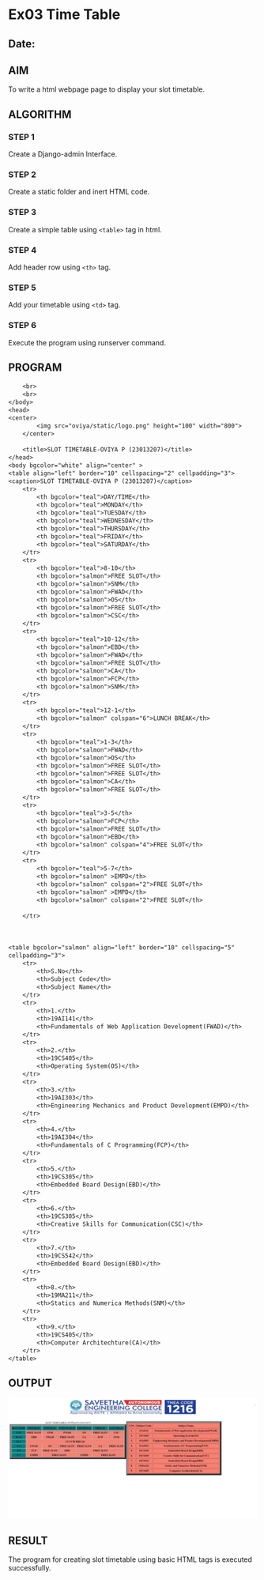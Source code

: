 # Ex03 Time Table
## Date:

## AIM
To write a html webpage page to display your slot timetable.

## ALGORITHM
### STEP 1
Create a Django-admin Interface.

### STEP 2
Create a static folder and inert HTML code.

### STEP 3
Create a simple table using ```<table>``` tag in html.

### STEP 4
Add header row using ```<th>``` tag.

### STEP 5
Add your timetable using ```<td>``` tag.

### STEP 6
Execute the program using runserver command.

## PROGRAM
<html>
    <title>TIME TABLE</title>
    <body>
       
        <br>
        <br>
    </body>
    <head>
    <center>
            <img src="oviya/static/logo.png" height="100" width="800">
        </center>

        <title>SLOT TIMETABLE-OVIYA P (23013207)</title>
    </head>
    <body bgcolor="white" align="center" >
    <table align="left" border="10" cellspacing="2" cellpadding="3">
    <caption>SLOT TIMETABLE-OVIYA P (23013207)</caption>
        <tr>
            <th bgcolor="teal">DAY/TIME</th>
            <th bgcolor="teal">MONDAY</th>
            <th bgcolor="teal">TUESDAY</th>
            <th bgcolor="teal">WEDNESDAY</th>
            <th bgcolor="teal">THURSDAY</th>
            <th bgcolor="teal">FRIDAY</th>
            <th bgcolor="teal">SATURDAY</th>
        </tr>
        <tr>
            <th bgcolor="teal">8-10</th>
            <th bgcolor="salmon">FREE SLOT</th>
            <th bgcolor="salmon">SNM</th>
            <th bgcolor="salmon">FWAD</th>
            <th bgcolor="salmon">OS</th>
            <th bgcolor="salmon">FREE SLOT</th>
            <th bgcolor="salmon">CSC</th>
        </tr>
        <tr>
            <th bgcolor="teal">10-12</th>
            <th bgcolor="salmon">EBD</th>
            <th bgcolor="salmon">FWAD</th>
            <th bgcolor="salmon">FREE SLOT</th>
            <th bgcolor="salmon">CA</th>
            <th bgcolor="salmon">FCP</th>
            <th bgcolor="salmon">SNM</th>
        </tr>
        <tr>
            <th bgcolor="teal">12-1</th>
            <th bgcolor="salmon" colspan="6">LUNCH BREAK</th>
        </tr>
        <tr>
            <th bgcolor="teal">1-3</th>
            <th bgcolor="salmon">FWAD</th>
            <th bgcolor="salmon">OS</th>
            <th bgcolor="salmon">FREE SLOT</th>
            <th bgcolor="salmon">FREE SLOT</th>
            <th bgcolor="salmon">CA</th>
            <th bgcolor="salmon">FREE SLOT</th>
        </tr>
        <tr>
            <th bgcolor="teal">3-5</th>
            <th bgcolor="salmon">FCP</th>
            <th bgcolor="salmon">FREE SLOT</th>
            <th bgcolor="salmon">EBD</th>
            <th bgcolor="salmon" colspan="4">FREE SLOT</th>
        </tr>
        <tr>
            <th bgcolor="teal">5-7</th>
            <th bgcolor="salmon" >EMPD</th>
            <th bgcolor="salmon" colspan="2">FREE SLOT</th>
            <th bgcolor="salmon" >EMPD</th>
            <th bgcolor="salmon" colspan="2">FREE SLOT</th>

        </tr>
        


    <table bgcolor="salmon" align="left" border="10" cellspacing="5" cellpadding="3">
        <tr>
            <th>S.No</th>
            <th>Subject Code</th>
            <th>Subject Name</th>
        </tr>
        <tr>
            <th>1.</th>
            <th>19AI141</th>
            <th>Fundamentals of Web Application Development(FWAD)</th>
        </tr>
        <tr>
            <th>2.</th>
            <th>19CS405</th>
            <th>Operating System(OS)</th>
        </tr>
        <tr>
            <th>3.</th>
            <th>19AI303</th>
            <th>Engineering Mechanics and Product Development(EMPD)</th>
        </tr>
        <tr>
            <th>4.</th>
            <th>19AI304</th>
            <th>Fundamentals of C Programming(FCP)</th>
        </tr>
        <tr>
            <th>5.</th>
            <th>19CS305</th>
            <th>Embedded Board Design(EBD)</th>
        </tr>
        <tr>
            <th>6.</th>
            <th>19CS305</th>
            <th>Creative Skills for Communication(CSC)</th>
        </tr>
        <tr>
            <th>7.</th>
            <th>19CS542</th>
            <th>Embedded Board Design(EBD)</th>
        </tr>
        <tr>
            <th>8.</th>
            <th>19MA211</th>
            <th>Statics and Numerica Methods(SNM)</th>
        </tr>
        <tr>
            <th>9.</th>
            <th>19CS405</th>
            <th>Computer Architechture(CA)</th>
        </tr>
    </table>
</body>
</html>
</html>

## OUTPUT
![output](<EX-03 WEB OUTPUT.jpg>)

## RESULT
The program for creating slot timetable using basic HTML tags is executed successfully.
